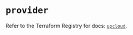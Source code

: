 # `provider`

Refer to the Terraform Registry for docs: [`upcloud`](https://registry.terraform.io/providers/upcloudltd/upcloud/5.15.0/docs).

